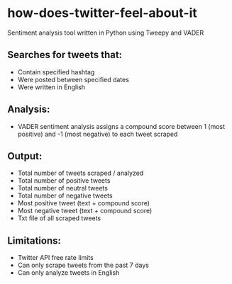# how-does-twitter-feel-about-it

Sentiment analysis tool written in Python using Tweepy and VADER

## Searches for tweets that:
- Contain specified hashtag
- Were posted between specified dates
- Were written in English

## Analysis:
- VADER sentiment analysis assigns a compound score between 1 (most positive) and -1 (most negative) to each tweet scraped

## Output:
- Total number of tweets scraped / analyzed
- Total number of positive tweets
- Total number of neutral tweets
- Total number of negative tweets
- Most positive tweet (text + compound score)
- Most negative tweet (text + compound score)
- Txt file of all scraped tweets

## Limitations:
- Twitter API free rate limits
- Can only scrape tweets from the past 7 days
- Can only analyze tweets in English
